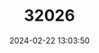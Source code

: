 ---
title: "32026"
category: "Libidibia paraguariensis"
draft: false
date: 2024-02-22 13:03:50
languages:
  Spanish; Castilian: ["Guayacáu Negro", "Guayacaú Negro", "Ibirá-berá"]
---
